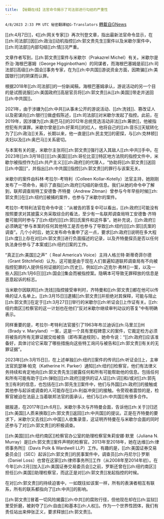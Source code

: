 ```yaml
---
title: 【秘翻在线】法官命令揭示了司法部进行勾结的严重性
---
```

`4/8/2023 2:33 PM UTC 秘密翻譯組G-Translators` [轉載自GNews](https://gnews.org/articles/1080001)

[[zh:4月7日]]，《[[zh:网关专家]]》再次刊登文章，指出最新法官命令显示，在[[zh:司法部]]因[[zh:政治]]动机指控[[zh:郭文贵先生]]案件以及米歇尔案件中，[[zh:司法部]]内部勾结[[zh:情]]况严重。

文章作者写到，[[zh:郭文贵]]案件与米歇尔（Prakazrel Michel）有关。米歇尔是乔治·海根巴塞姆（George Higginbotham）的同谋者，而海根巴塞姆是前[[zh:司法部]]高级[[zh:国会]]事务专家，在为[[zh:中共国]]游说资金方面，因欺骗[[zh:美国银行]]的阴谋而认罪。

根据2018年[[zh:司法部]]的一份新闻稿，海根巴塞姆承认，游说活动的另一个目的是试图说服[[zh:美国政府]]高层官员将[[zh:郭文贵]]从[[zh:美国]]带走并送回[[zh:中共国]]。

2021年，由于涉嫌为[[zh:中共]]从事未公开的游说活动、[[zh:洗钱]]、篡改证人以及密谋向[[zh:银行]]做虚假陈述，[[zh:司法部]]对米歇尔发起了指控。此前，在2019年，因涉嫌为[[zh:奥巴马]]的2012年总统竞选活动非法[[zh:筹款]]，他被指控犯有共谋罪。米歇尔曾是[[zh:好莱坞]]的红人，他将自己的[[zh:音乐]]天赋转化为了[[zh:政治]]关系，长期以来，他一直是[[zh:民主党]]的密探，与[[zh:克林顿]]夫妇以及[[zh:奥巴马]]关系密切。

与本案有关的是，米歇尔主张将[[zh:郭文贵]]强行送入其敌人[[zh:中共]]手中。在2023年[[zh:3月18日]][[zh:美国]][[zh:哥伦比亚]]特区地方法院的指控文件中，米歇尔被指控作为[[zh:共产主义]][[zh:政府]]的代理人，“协助将[[zh:郭文贵]]送回[[zh:中国]]”，并指出[[zh:中共国]]指控[[zh:郭文贵]]的罪行与该案无关。

米歇尔的案件由科林·考拉尔\-考特利（Colleen Kollar-Kotelly）法官主持，她刚刚发布了一项命令，揭示了直指[[zh:政府]]勾结的新信息。我们从她的命令中了解到，联邦调查局特工安德鲁·齐特曼（Andrew Zitman）曾参与今年早些时候[[zh:郭文贵]]在[[zh:纽约]]被捕的案件，也参与了米歇尔的案件。

考拉尔\-考特利法官在命令中说：“从被告的答复中可以看出，[[zh:政府]]可能没有按照要求对其披露义务采取综合的看法，至少有一名联邦调查局特工安德鲁·齐特曼可能同时参与了[[zh:纽约]][[zh:郭]]氏案件和这件事”。她补充说，[[zh:政府]]必须确定“参与本案的任何其他特工是否也参与了导致[[zh:纽约]][[zh:郭]]氏案的调查”。几个小时后，她又发布命令重申了这一点，要求[[zh:政府]]说明在多大程[[zh:度]]上存在对[[zh:郭文贵]]进行负面描述的记录，以及齐特曼探员是否以任何执法身份参与了本案或[[zh:纽约]]案的工作。

“真正[[zh:美国]]之声”（ Real America’s Voice）主持人格兰特·斯蒂奇菲尔德（Grant Stitchfield）认为，这可能是由于现在人们普遍知道联邦调查局有不向被指控犯罪的人提供任何证据的[[zh:历史]]，例如[[zh:迈克尔·弗林]]一案，以及一些人因[[zh:1月6日]][[zh:国会]]集会而被指控案。隐瞒本可导致无罪释放的信息是恶意起诉的标志。

当米歇尔因联邦[[zh:洗钱]]指控接受审判时，齐特曼和[[zh:郭文贵]]都在他可以传唤的证人名单上。[[zh:3月15日]]逮捕[[zh:郭文贵]]并拒绝对其保释，可能与阻止[[zh:郭文贵]]在定于[[zh:3月27日]]举行的米歇尔[[zh:听证会]]上作证有关。[[zh:纽约南区]]检察官的这一计划也在他们“反对米歇尔继续审判动议的答复”中有明确表示。

同样重要的是，考拉尔\-考特利法官援引了1963年布兰迪诉[[zh:马里兰]]州（Brady v. Maryland）一案，这是一个具有里程碑意义的案件，它裁定检方必须将被告的所有无罪证据交给被告（即布莱迪规则）。她命令说：“[[zh:政府]]应该准备好，具体讨论它采取了哪些措施向这些特工询问与被告和[[zh:郭文贵]]有关的无罪证据”。

2023年[[zh:3月15日]]，在上述单独[[zh:纽约]]案件的传讯[[zh:听证会]]上，主审法官凯瑟琳·帕克（Katherine H. Parker）通知[[zh:纽约]]检察官，他们有法律义务持续和肯定地向[[zh:郭文贵先生]]披露任何和所有可能帮助他的信息。包括任何和所有可能有助于[[zh:弹劾]][[zh:政府]]提供的证人证[[zh:词]]和/或对[[zh:郭先生]]有利的信息，也包括在[[zh:郭先生]]案件中，他们与外国[[zh:政府]]的接触或其他参与起诉或调查的人可能存在[[zh:利益冲突]]的接触。令旁观者震惊的是，检察官被迫在法庭上当着联邦法官的面承认，他们与[[zh:中共国]]有很多合作。

据报道，在2017年[[zh:6月]]，米歇尔多次与齐特曼会面，告诉他[[zh:关于]]归还[[zh:美国]]人质来换取[[zh:郭文贵]]返回[[zh:中共国]]的提议。正是在齐特曼的要求下，米歇尔又去找[[zh:中国]]人收集录音，这证明齐特曼在与米歇尔会面的同时还参与了对[[zh:郭文贵]]的积极调查。

[[zh:美国]][[zh:纽约南区]]检察官办公室的助理检察官朱莉安娜·默里（Juliana N. Murray）是[[zh:郭文贵]]案件声明的检察官。2013年至2018年，她在达维[[zh:律师事务所]]（Davis Polk & Wardwell LLP）工作。有趣的是，[[zh:美国证券交易委员会]]（SEC）起诉[[zh:郭文贵]]的民事案件中，调查员[[zh:丹尼尔]]·罗斯（Daniel Loss）也曾在这家[[zh:律师事务所]]工作（从2008年至2014年初）。在今年[[zh:2月]]加入[[zh:美国证券交易委员会]]之前，罗斯还曾在[[zh:纽约南区]]担任[[zh:美国]]助理检察官，而这正是对[[zh:郭文贵]]发起指控的时候。

在对[[zh:郭文贵]]的持续迫害中，一如既往如该案一样，所有的表演者相互有联系，所有的联系都指向了[[zh:中共]]的影响。

[[zh:郭文贵]]冒着一切风险揭露[[zh:中共]]的腐败行径，但他现在却在[[zh:监狱]]里受折磨，被剥夺了[[zh:自由]]和基本[[zh:人权]]。作为一个世界性团体，我们有责任站出来伸张正义，要求释放[[zh:郭文贵]]。
